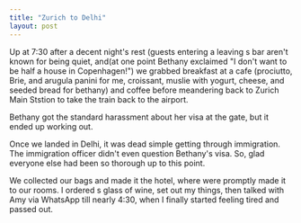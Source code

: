 ```yaml
---
title: "Zurich to Delhi"
layout: post
---
```

Up at 7:30 after a decent night's rest (guests entering a leaving s bar aren't known for being quiet, and(at one point Bethany exclaimed "I don't want to be half a house in Copenhagen!") we grabbed breakfast at a cafe (prociutto, Brie, and arugula panini for me, croissant, muslie with yogurt, cheese, and seeded bread for bethany) and coffee before meandering back to Zurich Main Ststion to take the train back to the airport.

Bethany got the standard harassment about her visa at the gate, but it ended up working out.

Once we landed in Delhi, it was dead simple getting through immigration. The immigration officer didn't even question Bethany's visa. So, glad everyone else had been so thorough up to this point.

We collected our bags and made it the hotel, where were promptly made it to our rooms. I ordered s glass of wine, set out my things, then talked with Amy via WhatsApp till nearly 4:30, when I finally started feeling tired and passed out.
